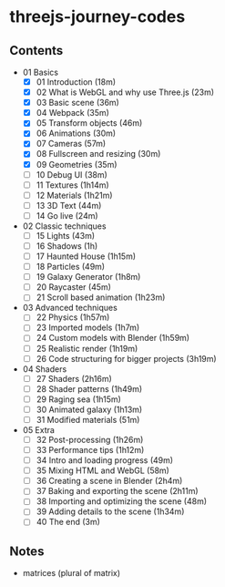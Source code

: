 # threejs-journey-codes

## Contents

- 01 Basics
  - [x] 01 Introduction (18m)
  - [x] 02 What is WebGL and why use Three.js (23m)
  - [x] 03 Basic scene (36m)
  - [x] 04 Webpack (35m)
  - [x] 05 Transform objects (46m)
  - [x] 06 Animations (30m)
  - [x] 07 Cameras (57m)
  - [x] 08 Fullscreen and resizing (30m)
  - [x] 09 Geometries (35m)
  - [ ] 10 Debug UI (38m)
  - [ ] 11 Textures (1h14m)
  - [ ] 12 Materials (1h21m)
  - [ ] 13 3D Text (44m)
  - [ ] 14 Go live (24m)
- 02 Classic techniques
  - [ ] 15 Lights (43m)
  - [ ] 16 Shadows (1h)
  - [ ] 17 Haunted House (1h15m)
  - [ ] 18 Particles (49m)
  - [ ] 19 Galaxy Generator (1h8m)
  - [ ] 20 Raycaster (45m)
  - [ ] 21 Scroll based animation (1h23m)
- 03 Advanced techniques
  - [ ] 22 Physics (1h57m)
  - [ ] 23 Imported models (1h7m)
  - [ ] 24 Custom models with Blender (1h59m)
  - [ ] 25 Realistic render (1h19m)
  - [ ] 26 Code structuring for bigger projects (3h19m)
- 04 Shaders
  - [ ] 27 Shaders (2h16m)
  - [ ] 28 Shader patterns (1h49m)
  - [ ] 29 Raging sea (1h15m)
  - [ ] 30 Animated galaxy (1h13m)
  - [ ] 31 Modified materials (51m)
- 05 Extra
  - [ ] 32 Post-processing (1h26m)
  - [ ] 33 Performance tips (1h12m)
  - [ ] 34 Intro and loading progress (49m)
  - [ ] 35 Mixing HTML and WebGL (58m)
  - [ ] 36 Creating a scene in Blender (2h4m)
  - [ ] 37 Baking and exporting the scene (2h11m)
  - [ ] 38 Importing and optimizing the scene (48m)
  - [ ] 39 Adding details to the scene (1h34m)
  - [ ] 40 The end (3m)

## Notes

- matrices (plural of matrix)
